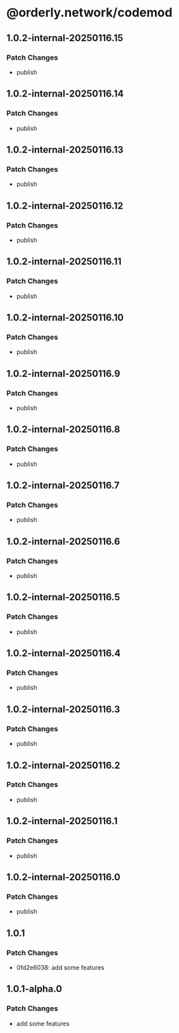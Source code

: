 # @orderly.network/codemod

## 1.0.2-internal-20250116.15

### Patch Changes

- publish

## 1.0.2-internal-20250116.14

### Patch Changes

- publish

## 1.0.2-internal-20250116.13

### Patch Changes

- publish

## 1.0.2-internal-20250116.12

### Patch Changes

- publish

## 1.0.2-internal-20250116.11

### Patch Changes

- publish

## 1.0.2-internal-20250116.10

### Patch Changes

- publish

## 1.0.2-internal-20250116.9

### Patch Changes

- publish

## 1.0.2-internal-20250116.8

### Patch Changes

- publish

## 1.0.2-internal-20250116.7

### Patch Changes

- publish

## 1.0.2-internal-20250116.6

### Patch Changes

- publish

## 1.0.2-internal-20250116.5

### Patch Changes

- publish

## 1.0.2-internal-20250116.4

### Patch Changes

- publish

## 1.0.2-internal-20250116.3

### Patch Changes

- publish

## 1.0.2-internal-20250116.2

### Patch Changes

- publish

## 1.0.2-internal-20250116.1

### Patch Changes

- publish

## 1.0.2-internal-20250116.0

### Patch Changes

- publish

## 1.0.1

### Patch Changes

- 0fd2e6038: add some features

## 1.0.1-alpha.0

### Patch Changes

- add some features
